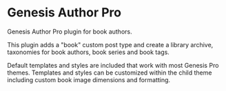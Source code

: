 # Genesis Author Pro
Genesis Author Pro plugin for book authors.

This plugin adds a "book" custom post type and create a library archive, taxonomies for book authors, book series and book tags.

Default templates and styles are included that work with most Genesis Pro themes. Templates and styles can be customized within the child theme including custom book image dimensions and formatting.
